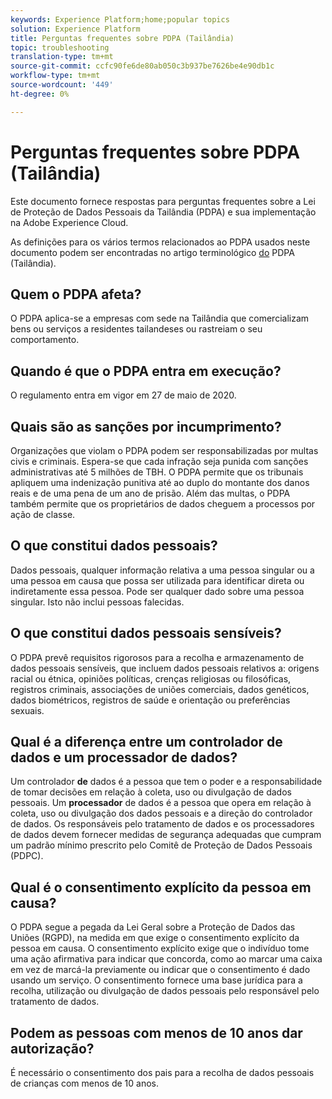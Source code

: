 ```yaml
---
keywords: Experience Platform;home;popular topics
solution: Experience Platform
title: Perguntas frequentes sobre PDPA (Tailândia)
topic: troubleshooting
translation-type: tm+mt
source-git-commit: ccfc90fe6de80ab050c3b937be7626be4e90db1c
workflow-type: tm+mt
source-wordcount: '449'
ht-degree: 0%

---
```



# Perguntas frequentes sobre PDPA (Tailândia)

Este documento fornece respostas para perguntas frequentes sobre a Lei de Proteção de Dados Pessoais da Tailândia (PDPA) e sua implementação na Adobe Experience Cloud.

As definições para os vários termos relacionados ao PDPA usados neste documento podem ser encontradas no artigo terminológico [do](./terminology.md) PDPA (Tailândia).

## Quem o PDPA afeta?

O PDPA aplica-se a empresas com sede na Tailândia que comercializam bens ou serviços a residentes tailandeses ou rastreiam o seu comportamento.

## Quando é que o PDPA entra em execução?

O regulamento entra em vigor em 27 de maio de 2020.

## Quais são as sanções por incumprimento?

Organizações que violam o PDPA podem ser responsabilizadas por multas civis e criminais. Espera-se que cada infração seja punida com sanções administrativas até 5 milhões de TBH. O PDPA permite que os tribunais apliquem uma indenização punitiva até ao duplo do montante dos danos reais e de uma pena de um ano de prisão. Além das multas, o PDPA também permite que os proprietários de dados cheguem a processos por ação de classe.

## O que constitui dados pessoais?

Dados pessoais, qualquer informação relativa a uma pessoa singular ou a uma pessoa em causa que possa ser utilizada para identificar direta ou indiretamente essa pessoa. Pode ser qualquer dado sobre uma pessoa singular. Isto não inclui pessoas falecidas.

## O que constitui dados pessoais sensíveis?

O PDPA prevê requisitos rigorosos para a recolha e armazenamento de dados pessoais sensíveis, que incluem dados pessoais relativos a: origens racial ou étnica, opiniões políticas, crenças religiosas ou filosóficas, registros criminais, associações de uniões comerciais, dados genéticos, dados biométricos, registros de saúde e orientação ou preferências sexuais.

## Qual é a diferença entre um controlador de dados e um processador de dados?

Um controlador **de** dados é a pessoa que tem o poder e a responsabilidade de tomar decisões em relação à coleta, uso ou divulgação de dados pessoais. Um **processador** de dados é a pessoa que opera em relação à coleta, uso ou divulgação dos dados pessoais e a direção do controlador de dados. Os responsáveis pelo tratamento de dados e os processadores de dados devem fornecer medidas de segurança adequadas que cumpram um padrão mínimo prescrito pelo Comitê de Proteção de Dados Pessoais (PDPC).

## Qual é o consentimento explícito da pessoa em causa?

O PDPA segue a pegada da Lei Geral sobre a Proteção de Dados das Uniões (RGPD), na medida em que exige o consentimento explícito da pessoa em causa. O consentimento explícito exige que o indivíduo tome uma ação afirmativa para indicar que concorda, como ao marcar uma caixa em vez de marcá-la previamente ou indicar que o consentimento é dado usando um serviço.  O consentimento fornece uma base jurídica para a recolha, utilização ou divulgação de dados pessoais pelo responsável pelo tratamento de dados.

## Podem as pessoas com menos de 10 anos dar autorização?

É necessário o consentimento dos pais para a recolha de dados pessoais de crianças com menos de 10 anos.